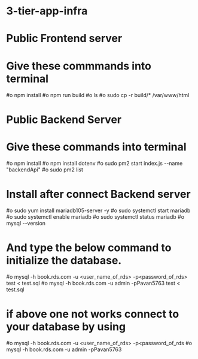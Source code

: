 # 3-tier-app-infra

# Public Frontend server
# Give these commmands into terminal
#o	npm install
#o	npm run build
#o	ls
#o	sudo cp -r build/* /var/www/html

# Public Backend Server
# Give these commands into terminal
#o	npm install
#o	npm install dotenv
#o	sudo pm2 start index.js --name "backendApi"
#o	sudo pm2 list


# Install after connect Backend server
#o	sudo yum install mariadb105-server -y
#o	sudo systemctl start mariadb
#o	sudo systemctl enable mariadb
#o	sudo systemctl status mariadb
#o	mysql --version


# And type the below command to initialize the database.
#o	mysql -h book.rds.com -u <user_name_of_rds> -p<password_of_rds> test < test.sql
#o	mysql -h book.rds.com -u admin -pPavan5763 test < test.sql

# if above one not works connect to your database by using 
#o	mysql -h book.rds.com -u <user_name_of_rds> -p<password_of_rds
#o	mysql -h book.rds.com -u admin -pPavan5763